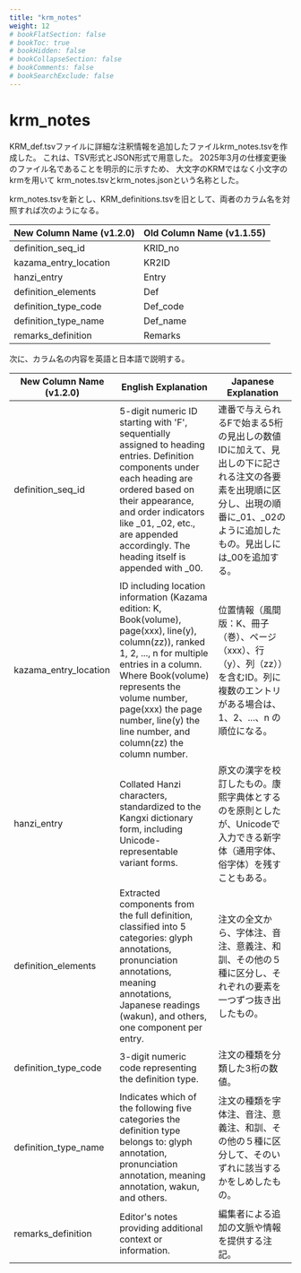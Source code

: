 ```yaml
---
title: "krm_notes"
weight: 12
# bookFlatSection: false
# bookToc: true
# bookHidden: false
# bookCollapseSection: false
# bookComments: false
# bookSearchExclude: false
---
```

# krm_notes


KRM_def.tsvファイルに詳細な注釈情報を追加したファイルkrm_notes.tsvを作成した。
これは、TSV形式とJSON形式で用意した。
2025年3月の仕様変更後のファイル名であることを明示的に示すため、
大文字のKRMではなく小文字のkrmを用いて
krm_notes.tsvとkrm_notes.jsonという名称とした。

krm_notes.tsvを新とし、KRM_definitions.tsvを旧として、両者のカラム名を対照すれば次のようになる。



| New Column Name (v1.2.0) | Old Column Name (v1.1.55) |
|--------------------------|----------------------------|
| definition_seq_id        | KRID_no                    |
| kazama_entry_location    | KR2ID                      |
| hanzi_entry              | Entry                      |
| definition_elements      | Def                        |
| definition_type_code     | Def_code                   |
| definition_type_name     | Def_name                   |
| remarks_definition       | Remarks                    |


次に、カラム名の内容を英語と日本語で説明する。

| New Column Name (v1.2.0) | English Explanation          | Japanese Explanation             |
|--------------------------|-----------------------------------|----------------|
| definition_seq_id        | 5-digit numeric ID starting with 'F', sequentially assigned to heading entries. Definition components under each heading are ordered based on their appearance, and order indicators like _01, _02, etc., are appended accordingly. The heading itself is appended with _00.                      | 連番で与えられるFで始まる5桁の見出しの数値IDに加えて、見出しの下に記される注文の各要素を出現順に区分し、出現の順番に_01、_02のように追加したもの。見出しには_00を追加する。 |
| kazama_entry_location    | ID including location information (Kazama edition: K, Book(volume), page(xxx), line(y), column(zz)), ranked 1, 2, ..., n for multiple entries in a column. Where Book(volume) represents the volume number, page(xxx) the page number, line(y) the line number, and column(zz) the column number. | 位置情報（風間版：K、冊子（巻）、ページ（xxx）、行（y）、列（zz））を含むID。列に複数のエントリがある場合は、1、2、...、n の順位になる。                 |
| hanzi_entry              | Collated Hanzi characters, standardized to the Kangxi dictionary form, including Unicode-representable variant forms.                | 原文の漢字を校訂したもの。康熙字典体とするのを原則としたが、Unicodeで入力できる新字体（通用字体、俗字体）を残すこともある。                            |
| definition_elements      | Extracted components from the full definition, classified into 5 categories: glyph annotations, pronunciation annotations, meaning annotations, Japanese readings (wakun), and others, one component per entry.                 | 注文の全文から、字体注、音注、意義注、和訓、その他の５種に区分し、それぞれの要素を一つずつ抜き出したもの。         |
| definition_type_code     | 3-digit numeric code representing the definition type.         | 注文の種類を分類した3桁の数値。               |
| definition_type_name     | Indicates which of the following five categories the definition type belongs to: glyph annotation, pronunciation annotation, meaning annotation, wakun, and others.                                                                                                                               | 注文の種類を字体注、音注、意義注、和訓、その他の５種に区分して、そのいずれに該当するかをしめしたもの。                                          |
| remarks_definition       | Editor's notes providing additional context or information.           | 編集者による追加の文脈や情報を提供する注記。                                                                       |

